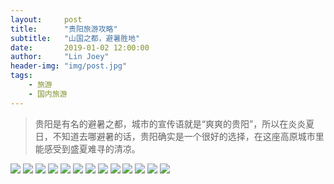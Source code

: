 ```yaml
---
layout:     post
title:      "贵阳旅游攻略"
subtitle:   "山国之都，避暑胜地"
date:       2019-01-02 12:00:00
author:     "Lin Joey"
header-img: "img/post.jpg"
tags:
    - 旅游
    - 国内旅游
---
```

>贵阳是有名的避暑之都，城市的宣传语就是“爽爽的贵阳”，所以在炎炎夏日，不知道去哪避暑的话，贵阳确实是一个很好的选择，在这座高原城市里能感受到盛夏难寻的清凉。

![](https://linjoey-image.oss-cn-beijing.aliyuncs.com/我是驴友-贵阳旅游攻略_页面_01.jpg)
![](https://linjoey-image.oss-cn-beijing.aliyuncs.com/我是驴友-贵阳旅游攻略_页面_02.jpg)
![](https://linjoey-image.oss-cn-beijing.aliyuncs.com/我是驴友-贵阳旅游攻略_页面_03.jpg)
![](https://linjoey-image.oss-cn-beijing.aliyuncs.com/我是驴友-贵阳旅游攻略_页面_04.jpg)
![](https://linjoey-image.oss-cn-beijing.aliyuncs.com/我是驴友-贵阳旅游攻略_页面_05.jpg)
![](https://linjoey-image.oss-cn-beijing.aliyuncs.com/我是驴友-贵阳旅游攻略_页面_06.jpg)
![](https://linjoey-image.oss-cn-beijing.aliyuncs.com/我是驴友-贵阳旅游攻略_页面_07.jpg)
![](https://linjoey-image.oss-cn-beijing.aliyuncs.com/我是驴友-贵阳旅游攻略_页面_08.jpg)
![](https://linjoey-image.oss-cn-beijing.aliyuncs.com/我是驴友-贵阳旅游攻略_页面_09.jpg)
![](https://linjoey-image.oss-cn-beijing.aliyuncs.com/我是驴友-贵阳旅游攻略_页面_10.jpg)
![](https://linjoey-image.oss-cn-beijing.aliyuncs.com/我是驴友-贵阳旅游攻略_页面_11.jpg)
![](https://linjoey-image.oss-cn-beijing.aliyuncs.com/我是驴友-贵阳旅游攻略_页面_12.jpg)
![](https://linjoey-image.oss-cn-beijing.aliyuncs.com/我是驴友-贵阳旅游攻略_页面_13.jpg)